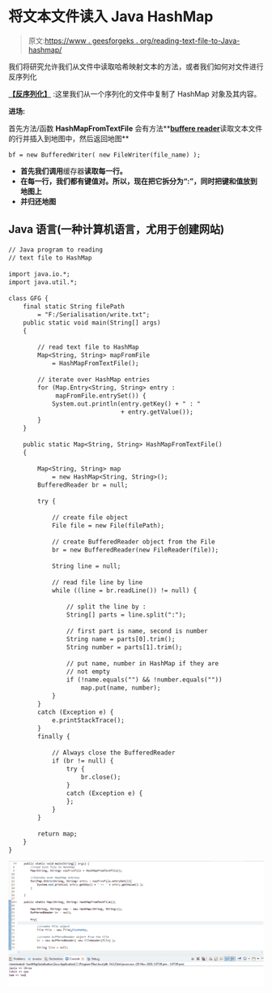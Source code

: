 # 将文本文件读入 Java HashMap

> 原文:[https://www . geesforgeks . org/reading-text-file-to-Java-hashmap/](https://www.geeksforgeeks.org/reading-text-file-into-java-hashmap/)

我们将研究允许我们从文件中读取哈希映射文本的方法，或者我们如何对文件进行反序列化

[**【反序列化】**](https://www.geeksforgeeks.org/serialization-in-java/) :这里我们从一个序列化的文件中复制了 HashMap 对象及其内容。

**进场:**

首先方法/函数 **HashMapFromTextFile** 会有方法**[**buffere reader**](https://www.geeksforgeeks.org/java-io-bufferedreader-class-java/)读取文本文件的行并插入到地图中，然后返回地图**

```
bf = new BufferedWriter( new FileWriter(file_name) );
```

*   **首先我们调用**缓存器**读取每一行。**
*   **在每一行，我们都有键值对。所以，现在把它拆分为“:”，同时把键和值放到地图上**
*   **并归还地图**

## **Java 语言(一种计算机语言，尤用于创建网站)**

```
// Java program to reading
// text file to HashMap

import java.io.*;
import java.util.*;

class GFG {
    final static String filePath
        = "F:/Serialisation/write.txt";
    public static void main(String[] args)
    {

        // read text file to HashMap
        Map<String, String> mapFromFile
            = HashMapFromTextFile();

        // iterate over HashMap entries
        for (Map.Entry<String, String> entry :
             mapFromFile.entrySet()) {
            System.out.println(entry.getKey() + " : "
                               + entry.getValue());
        }
    }

    public static Map<String, String> HashMapFromTextFile()
    {

        Map<String, String> map
            = new HashMap<String, String>();
        BufferedReader br = null;

        try {

            // create file object
            File file = new File(filePath);

            // create BufferedReader object from the File
            br = new BufferedReader(new FileReader(file));

            String line = null;

            // read file line by line
            while ((line = br.readLine()) != null) {

                // split the line by :
                String[] parts = line.split(":");

                // first part is name, second is number
                String name = parts[0].trim();
                String number = parts[1].trim();

                // put name, number in HashMap if they are
                // not empty
                if (!name.equals("") && !number.equals(""))
                    map.put(name, number);
            }
        }
        catch (Exception e) {
            e.printStackTrace();
        }
        finally {

            // Always close the BufferedReader
            if (br != null) {
                try {
                    br.close();
                }
                catch (Exception e) {
                };
            }
        }

        return map;
    }
}
```

**![](img/b252edc07a7bc6b1e4d47d2af01d733d.png)**